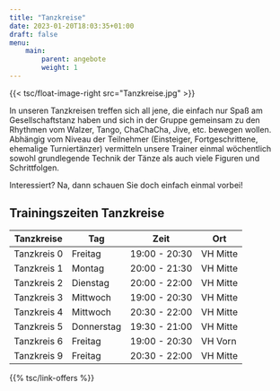```yaml
---
title: "Tanzkreise"
date: 2023-01-20T18:03:35+01:00
draft: false
menu:
    main:
        parent: angebote
        weight: 1
---
```


{{< tsc/float-image-right src="Tanzkreise.jpg" >}}

In unseren Tanzkreisen treffen sich all jene, die einfach nur Spaß am Gesellschaftstanz haben und sich in der Gruppe gemeinsam zu den Rhythmen vom Walzer, Tango, ChaChaCha, Jive, etc. bewegen wollen.
Abhängig vom Niveau der Teilnehmer (Einsteiger, Fortgeschrittene, ehemalige Turniertänzer) vermitteln unsere Trainer einmal wöchentlich sowohl grundlegende Technik der Tänze als auch viele Figuren und Schrittfolgen.

Interessiert? Na, dann schauen Sie doch einfach einmal vorbei!

## Trainingszeiten Tanzkreise

| Tanzkreise  | Tag         | Zeit          | Ort      |
|-------------|-------------|---------------|----------|
| Tanzkreis 0 | Freitag     | 19:00 - 20:30 | VH Mitte |
| Tanzkreis 1 | Montag      | 20:00 - 21:30 | VH Mitte |
| Tanzkreis 2 | Dienstag    | 20:00 - 22:00 | VH Mitte |
| Tanzkreis 3 | Mittwoch    | 19:00 - 20:30 | VH Mitte |
| Tanzkreis 4 | Mittwoch    | 20:30 - 22:00 | VH Mitte |
| Tanzkreis 5 | Donnerstag  | 19:30 - 21:00 | VH Mitte |
| Tanzkreis 6 | Freitag     | 19:00 - 20:30 | VH Vorn  |
| Tanzkreis 9 | Freitag     | 20:30 - 22:00 | VH Mitte |

{{% tsc/link-offers %}}

